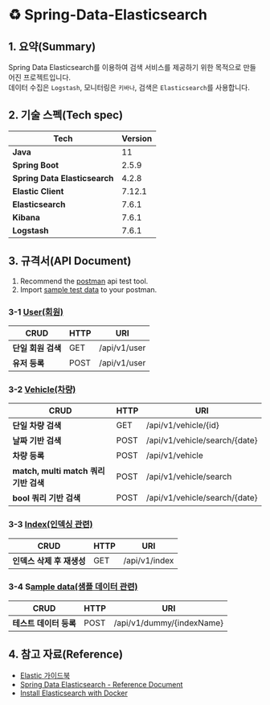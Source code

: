 # ♻ Spring-Data-Elasticsearch

## 1. 요약(Summary)

Spring Data Elasticsearch를 이용하여 검색 서비스를 제공하기 위한 목적으로 만들어진 프로젝트입니다.  
데이터 수집은 `Logstash`, 모니터링은 `키바나`, 검색은 `Elasticsearch`를 사용합니다.  

## 2. 기술 스펙(Tech spec)

| Tech                         | Version |
|------------------------------|---------|
| **Java**                     | 11      |
| **Spring Boot**              | 2.5.9   |
| **Spring Data Elasticsearch** | 4.2.8   |
| **Elastic Client**           | 7.12.1  |
| **Elasticsearch**            | 7.6.1   |
| **Kibana**                   | 7.6.1   |
| **Logstash**                 | 7.6.1   |

## 3. 규격서(API Document)

1. Recommend the [postman](https://www.postman.com/) api test tool.  
2. Import [sample test data](./doc/postman/spring_data_elasitcsearch.postman_collection.json) to your postman.

### 3-1 [User(회원)](https://github.com/ym1085/Spring-Data-Elasticsearch/blob/3c6c3f366f34afd5e29f1300052bf249a61e1d2d/src/main/java/com/elasticsearch/controller/UserController.java#L16)

| CRUD             |HTTP| URI                            |
|------------------|---|--------------------------------|
| **단일 회원 검색**     |GET| /api/v1/user                   | 
| **유저 등록**        |POST| /api/v1/user                   |

### 3-2 [Vehicle(차량)](https://github.com/ym1085/Spring-Data-Elasticsearch/blob/3c6c3f366f34afd5e29f1300052bf249a61e1d2d/src/main/java/com/elasticsearch/controller/VehicleController.java#L28)

| CRUD                            |HTTP| URI                          |
|---------------------------------|---|------------------------------|
| **단일 차량 검색**                    |GET| /api/v1/vehicle/{id}         |
| **날짜 기반 검색**                    |POST| /api/v1/vehicle/search/{date} |
| **차량 등록**                       |POST| /api/v1/vehicle |
| **match, multi match 쿼리 기반 검색** |POST| /api/v1/vehicle/search |
| **bool 쿼리 기반 검색**               |POST| /api/v1/vehicle/search/{date} |

### 3-3 [Index(인덱싱 관련)](https://github.com/ym1085/Spring-Data-Elasticsearch/blob/3c6c3f366f34afd5e29f1300052bf249a61e1d2d/src/main/java/com/elasticsearch/controller/IndexController.java#L24)

| CRUD            |HTTP| URI               |
|-----------------|---|-------------------|
| **인덱스 삭제 후 재생성** |GET| /api/v1/index     |

### 3-4 S[ample data(샘플 데이터 관련)](https://github.com/ym1085/Spring-Data-Elasticsearch/blob/3c6c3f366f34afd5e29f1300052bf249a61e1d2d/src/main/java/com/elasticsearch/controller/DummyDataController.java#L16)

| CRUD            |HTTP| URI               |
|-----------------|---|-------------------|
| **테스트 데이터 등록**  |POST| /api/v1/dummy/{indexName} |

## 4. 참고 자료(Reference)

- [Elastic 가이드북](https://app.gather.town/invite?token=R9SyULHNgX2gvZXaYhz9H6iNkqepPAzq)
- [Spring Data Elasticsearch - Reference Document](https://docs.spring.io/spring-data/elasticsearch/docs/current/reference/html/#preface.versions)
- [Install Elasticsearch with Docker](https://www.elastic.co/guide/en/elasticsearch/reference/current/docker.html)